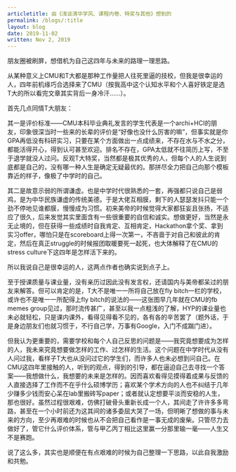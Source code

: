 ```yaml
---
articletitle: 由《浅谈清华学风、课程内卷、特奖与其他》想到的
permalink: /blogs/:title
layout: blog
date: 2019-11-02
written: Nov 2, 2019
---
```


朋友圈被刷屏，想借机为自己这四年与未来的路理一理思路。

从某种意义上CMU和T大都是那种工作量把人往死里逼的技校，但我是很幸运的人，四年前机缘巧合选择来了CMU（按我高中这个认知水平和个人喜好铁定是选T大的所以看完文章其实背后一身冷汗……）。

首先几点同情T大朋友：

其一是评价标准——CMU本科毕业典礼发言的学生代表是一个archi+HCI的朋友，印象很深当时一些来的长辈的评价是“好像也没什么厉害的嘛”，但事实就是你GPA再低没有科研实习，只要在某个方面做出一点成绩来，不存在水与不水之分，都能活得开心，得到认可甚至欢迎。排名不存在，GPA太低就不往简历上写，不至于退学就没人过问。反观T大特奖，当然都是极其优秀的人，但每个人的人生说到底都是自己的，没有哪一种人生是确定无疑最优的。那拼尽全力把自己向那个模板靠近的样子，像极了中学时的自己。

其二是故意示弱的所谓谦虚。也是中学时代很熟悉的一套，再强都只说自己是弱鸡，是为中华民族谦虚的传统美德。于是大佬互相膜，剩下的人瑟瑟发抖只能一个劲不停地见谁都膜，慢慢成为习惯。初来美帝的时候觉得大家都狂妄且张扬，不适应了很久，后来发觉其实里面含有一些很重要的自信和诚实。想做更好，当然是永无止境的，但在获得一些成绩时自我肯定、互相肯定，Hackathon拿个奖、拿到实习offer，哪怕只是在scoreboard上得一次第一，不吝啬于对自己和彼此的肯定，然后在真正struggle的时候报团取暖要死一起死，也大体解释了在CMU的stress culture下这四年是怎样活下来的。

所以我说自己是很幸运的人，这两点作者也确实说到点子上。

至于授课质量与课业量，没有亲历过因此没有发言权，还请国内与美帝都呆过的朋友来解答。但可以肯定的是，T大不是唯一一所将自己放在fly bitch一栏的学校，或许也不是唯一一所配得上fly bitch的说法的——这张图早几年就在CMU的fb memes group见过，那时流传甚广，甚至以我一点粗浅的了解，HYP的课业量也未必就轻松，只是课内课外，看得见得看不见的，各有各的辛苦罢了（题外话，于是身边朋友们也就习惯于，不行自己学，万事有Google，入门不成踹门进）。

但我认为更重要的，需要学校和每个人自己反思的问题是——我究竟想要成为怎样的人，我未来究竟想要做怎样的工作、过怎样的生活。这个问题在中学时代从没有人问过我，看样子T大也从没问过它的学生们，而许多人也未必想到问自己。在CMU这四年里接触的人，听到的观点，得到的引导，都在逼迫自己去寻找一个答案——我想做什么，我想要的未来是怎样的。因而喜欢看得见摸得着成果与反馈的人直接选择了工作而不在乎什么硕博学历；喜欢某个学术方向的人也不纠结于几年少赚多少钱而安心呆在lab里搬砖写paper；或者就认定想要平淡而安稳的人生，那也很好。虽然过程很艰难，仿佛打破骨头重新长成一个人，其间走了许许多多弯路，甚至在一个小时前还为这其间的诸多委屈大哭了一场，但明晰了想做的事与未来的方向，至少再艰难的时候也从不会把自己看作是一事无成的废柴。只管尽力去做好了，管它什么评价体系，管与甲乙丙丁相比这里赢一分那里输一毫——人生又不是赛跑。

说了这么多，其实也是顺便在有点艰难的时候为自己整理一下思路，以此自我激励和共勉。